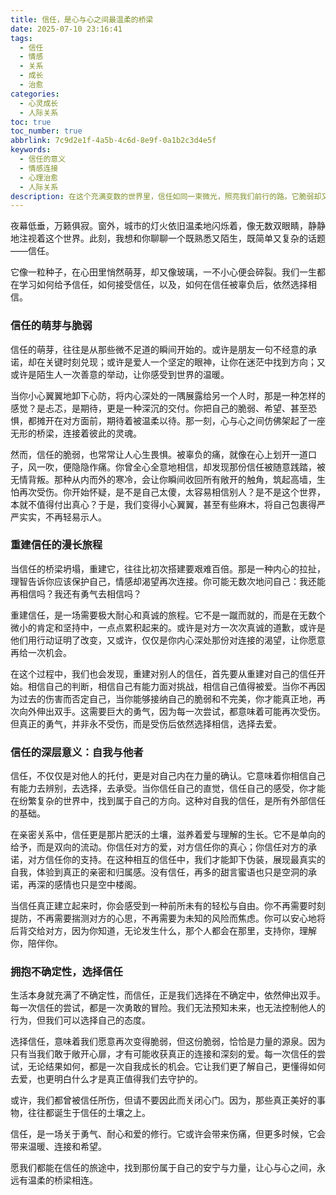 ```yaml
---
title: 信任，是心与心之间最温柔的桥梁
date: 2025-07-10 23:16:41
tags:
  - 信任
  - 情感
  - 关系
  - 成长
  - 治愈
categories:
  - 心灵成长
  - 人际关系
toc: true
toc_number: true
abbrlink: 7c9d2e1f-4a5b-4c6d-8e9f-0a1b2c3d4e5f
keywords:
  - 信任的意义
  - 情感连接
  - 心理治愈
  - 人际关系
description: 在这个充满变数的世界里，信任如同一束微光，照亮我们前行的路。它脆弱却又坚韧，是连接人心的无形纽带。本文将带你深入探讨信任的萌芽、重建与深层意义，感受它如何滋养我们的灵魂，让我们在爱与被爱中找到真正的归属。
---
```


夜幕低垂，万籁俱寂。窗外，城市的灯火依旧温柔地闪烁着，像无数双眼睛，静静地注视着这个世界。此刻，我想和你聊聊一个既熟悉又陌生，既简单又复杂的话题——信任。

它像一粒种子，在心田里悄然萌芽，却又像玻璃，一不小心便会碎裂。我们一生都在学习如何给予信任，如何接受信任，以及，如何在信任被辜负后，依然选择相信。

### 信任的萌芽与脆弱

信任的萌芽，往往是从那些微不足道的瞬间开始的。或许是朋友一句不经意的承诺，却在关键时刻兑现；或许是爱人一个坚定的眼神，让你在迷茫中找到方向；又或许是陌生人一次善意的举动，让你感受到世界的温暖。

当你小心翼翼地卸下心防，将内心深处的一隅展露给另一个人时，那是一种怎样的感觉？是忐忑，是期待，更是一种深沉的交付。你把自己的脆弱、希望、甚至恐惧，都摊开在对方面前，期待着被温柔以待。那一刻，心与心之间仿佛架起了一座无形的桥梁，连接着彼此的灵魂。

然而，信任的脆弱，也常常让人心生畏惧。被辜负的痛，就像在心上划开一道口子，风一吹，便隐隐作痛。你曾全心全意地相信，却发现那份信任被随意践踏，被无情背叛。那种从内而外的寒冷，会让你瞬间收回所有敞开的触角，筑起高墙，生怕再次受伤。你开始怀疑，是不是自己太傻，太容易相信别人？是不是这个世界，本就不值得付出真心？于是，我们变得小心翼翼，甚至有些麻木，将自己包裹得严严实实，不再轻易示人。

### 重建信任的漫长旅程

当信任的桥梁坍塌，重建它，往往比初次搭建要艰难百倍。那是一种内心的拉扯，理智告诉你应该保护自己，情感却渴望再次连接。你可能无数次地问自己：我还能再相信吗？我还有勇气去相信吗？

重建信任，是一场需要极大耐心和真诚的旅程。它不是一蹴而就的，而是在无数个微小的肯定和坚持中，一点点累积起来的。或许是对方一次次真诚的道歉，或许是他们用行动证明了改变，又或许，仅仅是你内心深处那份对连接的渴望，让你愿意再给一次机会。

在这个过程中，我们也会发现，重建对别人的信任，首先要从重建对自己的信任开始。相信自己的判断，相信自己有能力面对挑战，相信自己值得被爱。当你不再因为过去的伤害而否定自己，当你能够接纳自己的脆弱和不完美，你才能真正地，再次向外伸出双手。这需要巨大的勇气，因为每一次尝试，都意味着可能再次受伤。但真正的勇气，并非永不受伤，而是受伤后依然选择相信，选择去爱。

### 信任的深层意义：自我与他者

信任，不仅仅是对他人的托付，更是对自己内在力量的确认。它意味着你相信自己有能力去辨别，去选择，去承受。当你信任自己的直觉，信任自己的感受，你才能在纷繁复杂的世界中，找到属于自己的方向。这种对自我的信任，是所有外部信任的基础。

在亲密关系中，信任更是那片肥沃的土壤，滋养着爱与理解的生长。它不是单向的给予，而是双向的流动。你信任对方的爱，对方信任你的真心；你信任对方的承诺，对方信任你的支持。在这种相互的信任中，我们才能卸下伪装，展现最真实的自我，体验到真正的亲密和归属感。没有信任，再多的甜言蜜语也只是空洞的承诺，再深的感情也只是空中楼阁。

当信任真正建立起来时，你会感受到一种前所未有的轻松与自由。你不再需要时刻提防，不再需要揣测对方的心思，不再需要为未知的风险而焦虑。你可以安心地将后背交给对方，因为你知道，无论发生什么，那个人都会在那里，支持你，理解你，陪伴你。

### 拥抱不确定性，选择信任

生活本身就充满了不确定性，而信任，正是我们选择在不确定中，依然伸出双手。每一次信任的尝试，都是一次勇敢的冒险。我们无法预知未来，也无法控制他人的行为，但我们可以选择自己的态度。

选择信任，意味着我们愿意再次变得脆弱，但这份脆弱，恰恰是力量的源泉。因为只有当我们敢于敞开心扉，才有可能收获真正的连接和深刻的爱。每一次信任的尝试，无论结果如何，都是一次自我成长的机会。它让我们更了解自己，更懂得如何去爱，也更明白什么才是真正值得我们去守护的。

或许，我们都曾被信任所伤，但请不要因此而关闭心门。因为，那些真正美好的事物，往往都诞生于信任的土壤之上。

信任，是一场关于勇气、耐心和爱的修行。它或许会带来伤痛，但更多时候，它会带来温暖、连接和希望。

愿我们都能在信任的旅途中，找到那份属于自己的安宁与力量，让心与心之间，永远有温柔的桥梁相连。